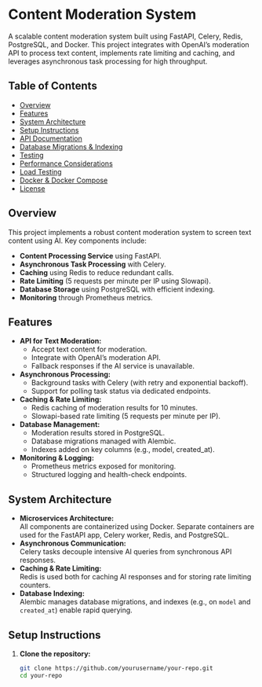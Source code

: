 # Content Moderation System

A scalable content moderation system built using FastAPI, Celery, Redis, PostgreSQL, and Docker. This project integrates with OpenAI’s moderation API to process text content, implements rate limiting and caching, and leverages asynchronous task processing for high throughput.

## Table of Contents

- [Overview](#overview)
- [Features](#features)
- [System Architecture](#system-architecture)
- [Setup Instructions](#setup-instructions)
- [API Documentation](#api-documentation)
- [Database Migrations & Indexing](#database-migrations--indexing)
- [Testing](#testing)
- [Performance Considerations](#performance-considerations)
- [Load Testing](#load-testing)
- [Docker & Docker Compose](#docker--docker-compose)
- [License](#license)

## Overview

This project implements a robust content moderation system to screen text content using AI. Key components include:

- **Content Processing Service** using FastAPI.
- **Asynchronous Task Processing** with Celery.
- **Caching** using Redis to reduce redundant calls.
- **Rate Limiting** (5 requests per minute per IP using Slowapi).
- **Database Storage** using PostgreSQL with efficient indexing.
- **Monitoring** through Prometheus metrics.

## Features

- **API for Text Moderation:**  
  - Accept text content for moderation.
  - Integrate with OpenAI’s moderation API.
  - Fallback responses if the AI service is unavailable.
- **Asynchronous Processing:**  
  - Background tasks with Celery (with retry and exponential backoff).
  - Support for polling task status via dedicated endpoints.
- **Caching & Rate Limiting:**  
  - Redis caching of moderation results for 10 minutes.
  - Slowapi-based rate limiting (5 requests per minute per IP).
- **Database Management:**  
  - Moderation results stored in PostgreSQL.
  - Database migrations managed with Alembic.
  - Indexes added on key columns (e.g., model, created_at).
- **Monitoring & Logging:**  
  - Prometheus metrics exposed for monitoring.
  - Structured logging and health-check endpoints.

## System Architecture

- **Microservices Architecture:**  
  All components are containerized using Docker. Separate containers are used for the FastAPI app, Celery worker, Redis, and PostgreSQL.
- **Asynchronous Communication:**  
  Celery tasks decouple intensive AI queries from synchronous API responses.
- **Caching & Rate Limiting:**  
  Redis is used both for caching AI responses and for storing rate limiting counters.
- **Database Indexing:**  
  Alembic manages database migrations, and indexes (e.g., on `model` and `created_at`) enable rapid querying.

## Setup Instructions

1. **Clone the repository:**

   ```bash
   git clone https://github.com/yourusername/your-repo.git
   cd your-repo
